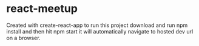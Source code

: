 # react-meetup
Created with create-react-app
to run this project download and run npm install and then hit npm start it will automatically navigate to hosted dev url on a browser.

